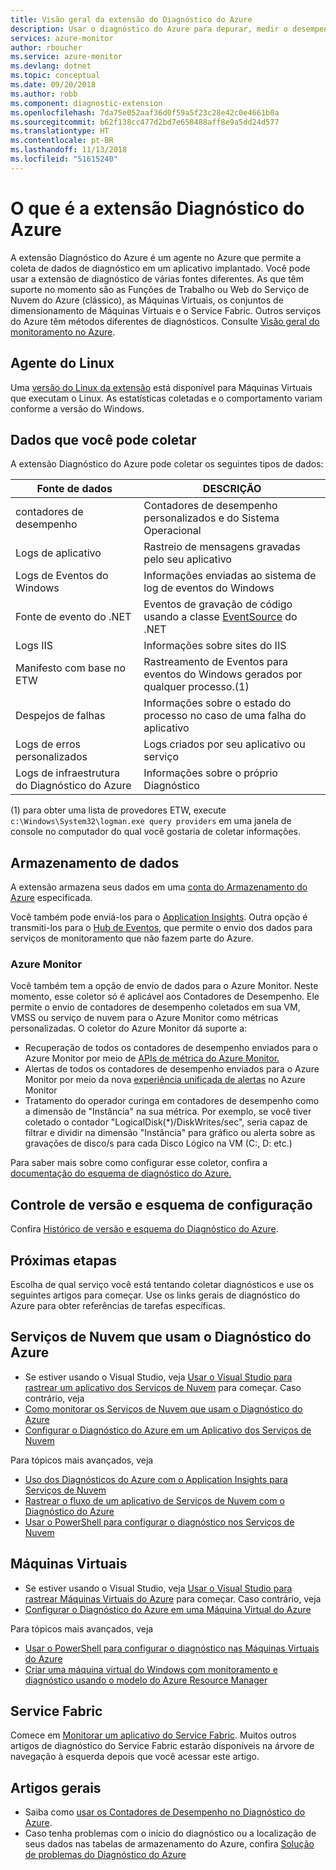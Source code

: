 ```yaml
---
title: Visão geral da extensão do Diagnóstico do Azure
description: Usar o diagnóstico do Azure para depurar, medir o desempenho, monitorar e analisar o tráfego em serviços de nuvem, em máquinas virtuais e no Service Fabric
services: azure-monitor
author: rboucher
ms.service: azure-monitor
ms.devlang: dotnet
ms.topic: conceptual
ms.date: 09/20/2018
ms.author: robb
ms.component: diagnostic-extension
ms.openlocfilehash: 7da75e052aaf36d0f59a5f23c28e42c0e4661b0a
ms.sourcegitcommit: b62f138cc477d2bd7e658488aff8e9a5dd24d577
ms.translationtype: HT
ms.contentlocale: pt-BR
ms.lasthandoff: 11/13/2018
ms.locfileid: "51615240"
---
```

# <a name="what-is-azure-diagnostics-extension"></a>O que é a extensão Diagnóstico do Azure
A extensão Diagnóstico do Azure é um agente no Azure que permite a coleta de dados de diagnóstico em um aplicativo implantado. Você pode usar a extensão de diagnóstico de várias fontes diferentes. As que têm suporte no momento são as Funções de Trabalho ou Web do Serviço de Nuvem do Azure (clássico), as Máquinas Virtuais, os conjuntos de dimensionamento de Máquinas Virtuais e o Service Fabric. Outros serviços do Azure têm métodos diferentes de diagnósticos. Consulte [Visão geral do monitoramento no Azure](../azure-monitor/overview.md).

## <a name="linux-agent"></a>Agente do Linux
Uma [versão do Linux da extensão](../virtual-machines/extensions/diagnostics-linux.md) está disponível para Máquinas Virtuais que executam o Linux. As estatísticas coletadas e o comportamento variam conforme a versão do Windows.

## <a name="data-you-can-collect"></a>Dados que você pode coletar
A extensão Diagnóstico do Azure pode coletar os seguintes tipos de dados:

| Fonte de dados | DESCRIÇÃO |
| --- | --- |
| contadores de desempenho |Contadores de desempenho personalizados e do Sistema Operacional |
| Logs de aplicativo |Rastreio de mensagens gravadas pelo seu aplicativo |
| Logs de Eventos do Windows |Informações enviadas ao sistema de log de eventos do Windows |
| Fonte de evento do .NET |Eventos de gravação de código usando a classe [EventSource](https://msdn.microsoft.com/library/system.diagnostics.tracing.eventsource.aspx) do .NET |
| Logs IIS |Informações sobre sites do IIS |
| Manifesto com base no ETW |Rastreamento de Eventos para eventos do Windows gerados por qualquer processo.(1) |
| Despejos de falhas |Informações sobre o estado do processo no caso de uma falha do aplicativo |
| Logs de erros personalizados |Logs criados por seu aplicativo ou serviço |
| Logs de infraestrutura do Diagnóstico do Azure |Informações sobre o próprio Diagnóstico |

(1) para obter uma lista de provedores ETW, execute `c:\Windows\System32\logman.exe query providers` em uma janela de console no computador do qual você gostaria de coletar informações.

## <a name="data-storage"></a>Armazenamento de dados
A extensão armazena seus dados em uma [conta do Armazenamento do Azure](azure-diagnostics-storage.md) especificada.

Você também pode enviá-los para o [Application Insights](../application-insights/app-insights-cloudservices.md). Outra opção é transmiti-los para o [Hub de Eventos](../event-hubs/event-hubs-about.md), que permite o envio dos dados para serviços de monitoramento que não fazem parte do Azure.

### <a name="azure-monitor"></a>Azure Monitor
Você também tem a opção de envio de dados para o Azure Monitor. Neste momento, esse coletor só é aplicável aos Contadores de Desempenho. Ele permite o envio de contadores de desempenho coletados em sua VM, VMSS ou serviço de nuvem para o Azure Monitor como métricas personalizadas. O coletor do Azure Monitor dá suporte a:
* Recuperação de todos os contadores de desempenho enviados para o Azure Monitor por meio de [APIs de métrica do Azure Monitor.](https://docs.microsoft.com/rest/api/monitor/)
* Alertas de todos os contadores de desempenho enviados para o Azure Monitor por meio da nova [experiência unificada de alertas](monitoring-overview-alerts.md) no Azure Monitor
* Tratamento do operador curinga em contadores de desempenho como a dimensão de "Instância" na sua métrica.  Por exemplo, se você tiver coletado o contador "LogicalDisk(\*)/DiskWrites/sec", seria capaz de filtrar e dividir na dimensão "Instância" para gráfico ou alerta sobre as gravações de disco/s para cada Disco Lógico na VM (C:, D: etc.)

Para saber mais sobre como configurar esse coletor, confira a [documentação do esquema de diagnóstico do Azure.](azure-diagnostics-schema-1dot3-and-later.md)

## <a name="versioning-and-configuration-schema"></a>Controle de versão e esquema de configuração
Confira [Histórico de versão e esquema do Diagnóstico do Azure](azure-diagnostics-schema.md).


## <a name="next-steps"></a>Próximas etapas
Escolha de qual serviço você está tentando coletar diagnósticos e use os seguintes artigos para começar. Use os links gerais de diagnóstico do Azure para obter referências de tarefas específicas.

## <a name="cloud-services-using-azure-diagnostics"></a>Serviços de Nuvem que usam o Diagnóstico do Azure
* Se estiver usando o Visual Studio, veja [Usar o Visual Studio para rastrear um aplicativo dos Serviços de Nuvem](/visualstudio/azure/vs-azure-tools-debug-cloud-services-virtual-machines) para começar. Caso contrário, veja
* [Como monitorar os Serviços de Nuvem que usam o Diagnóstico do Azure](../cloud-services/cloud-services-how-to-monitor.md)
* [Configurar o Diagnóstico do Azure em um Aplicativo dos Serviços de Nuvem](../cloud-services/cloud-services-dotnet-diagnostics.md)

Para tópicos mais avançados, veja

* [Uso dos Diagnósticos do Azure com o Application Insights para Serviços de Nuvem](../application-insights/app-insights-cloudservices.md)
* [Rastrear o fluxo de um aplicativo de Serviços de Nuvem com o Diagnóstico do Azure](../cloud-services/cloud-services-dotnet-diagnostics-trace-flow.md)
* [Usar o PowerShell para configurar o diagnóstico nos Serviços de Nuvem](../virtual-machines/extensions/diagnostics-windows.md?toc=%2fazure%2fvirtual-machines%2fwindows%2ftoc.json)

## <a name="virtual-machines"></a>Máquinas Virtuais
* Se estiver usando o Visual Studio, veja [Usar o Visual Studio para rastrear Máquinas Virtuais do Azure](/visualstudio/azure/vs-azure-tools-debug-cloud-services-virtual-machines) para começar. Caso contrário, veja
* [Configurar o Diagnóstico do Azure em uma Máquina Virtual do Azure](/azure/vs-azure-tools-diagnostics-for-cloud-services-and-virtual-machines)

Para tópicos mais avançados, veja

* [Usar o PowerShell para configurar o diagnóstico nas Máquinas Virtuais do Azure](../virtual-machines/extensions/diagnostics-windows.md?toc=%2fazure%2fvirtual-machines%2fwindows%2ftoc.json)
* [Criar uma máquina virtual do Windows com monitoramento e diagnóstico usando o modelo do Azure Resource Manager](../virtual-machines/extensions/diagnostics-template.md?toc=%2fazure%2fvirtual-machines%2fwindows%2ftoc.json)

## <a name="service-fabric"></a>Service Fabric
Comece em [Monitorar um aplicativo do Service Fabric](../service-fabric/service-fabric-diagnostics-how-to-monitor-and-diagnose-services-locally.md). Muitos outros artigos de diagnóstico do Service Fabric estarão disponíveis na árvore de navegação à esquerda depois que você acessar este artigo.

## <a name="general-articles"></a>Artigos gerais
* Saiba como [usar os Contadores de Desempenho no Diagnóstico do Azure](../cloud-services/diagnostics-performance-counters.md).
* Caso tenha problemas com o início do diagnóstico ou a localização de seus dados nas tabelas de armazenamento do Azure, confira [Solução de problemas do Diagnóstico do Azure](azure-diagnostics-troubleshooting.md)
